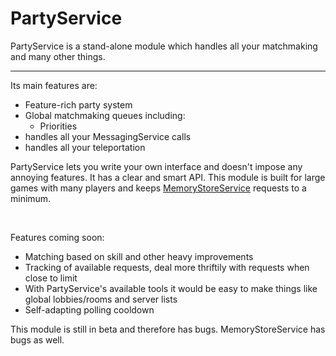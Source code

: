 # PartyService

PartyService is a stand-alone module which handles all your matchmaking and many other things.

<hr>

Its main features are:

- Feature-rich party system
- Global matchmaking queues including:
    - Priorities
- handles all your MessagingService calls
- handles all your teleportation

PartyService lets you write your own interface and doesn't impose any annoying features. It has a clear and smart API.
This module is built for large games with many players and keeps [MemoryStoreService](https://developer.roblox.com/en-us/articles/memory-store) requests to a minimum.

<br>

Features coming soon:

- Matching based on skill and other heavy improvements
- Tracking of available requests, deal more thriftily with requests when close to limit
- With PartyService's available tools it would be easy to make things like global lobbies/rooms and server lists
- Self-adapting polling cooldown

This module is still in beta and therefore has bugs. MemoryStoreService has bugs as well.